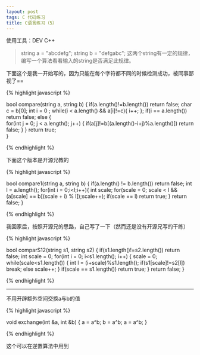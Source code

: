 ```yaml
---
layout: post
tags: C 代码练习
title: C语言练习（5）
---
```


使用工具：DEV C++

> string a = "abcdefg"; string b = "defgabc"; 这两个string有一定的规律，编写一个算法看看输入的string是否满足此规律。

下面这个是我一开始写的，因为只能在每个字符都不同的时候检测成功，被同事鄙视了==

{% highlight javascript %}

bool compare(string a, string b) {
	if(a.length()!=b.length())
		return false;
	char c = b[0];
	int i = 0 ;
	while(i < a.length() && a[i]!=c){
		i++;
	};
	if(i == a.length())
		return false;
	else {		
		for(int j = 0; j < a.length(); j++) {
			if(a[j]!=b[(a.length()-i+j)%a.length()])
				return false;
		}
	}
	return true;		
}

{% endhighlight %}

下面这个版本是开源兄教的

{% highlight javascript %}

bool compare1(string a, string b) {
	if(a.length() != b.length()) return false;
	int l = a.length();
	for(int i = 0;i<l;i++){
		int scale;
		for(scale = 0; scale < l && (a[scale] == b[(scale + i) % l]);scale++);
		if(scale == l) return true;
	}
	return false;
}

{% endhighlight %}

我回家后，按照开源兄的思路，自己写了一下（然而还是没有开源兄写的干练）

{% highlight javascript %}

bool comparS12(string s1, string s2) {
    if(s1.length()!=s2.length())    return false;
    int scale = 0;
    for(int i = 0; i<s1.length(); i++) {
        scale = 0;
        while(scale<s1.length()) {
            int l = (i+scale)%s1.length();
            if(s1[scale]!=s2[l])
                break;
            else
                scale++;
        }
        if(scale == s1.length())    return true;
    }
    return false;
}

{% endhighlight %}

------------------------------------------------------------------------------

不用开辟额外空间交换a与b的值

{% highlight javascript %}

void exchange(int &a, int &b) {
	a = a^b;
	b = a^b;
	a = a^b;
}

{% endhighlight %}

这个可以在逆置算法中用到
